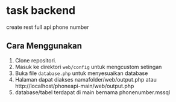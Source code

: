 # task backend

create rest full api phone number

## Cara Menggunakan

1. Clone repositori.
2. Masuk ke direktori `web/config` untuk mengcustom setingan
3. Buka file `database.php`  untuk menyesuaikan database
4. Halaman dapat diakses namafolder/web/output.php atau http://localhost/phoneapi-main/web/output.php
5. database/tabel  terdapat di main bernama phonenumber.mssql

